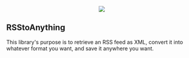 <p align="center">
  <img src="http://i.imgur.com/9Mze1BM.png" />
</p>


RSStoAnything
---

This library's purpose is to retrieve an RSS feed as XML, convert it into whatever format you want, and save it anywhere you want.
